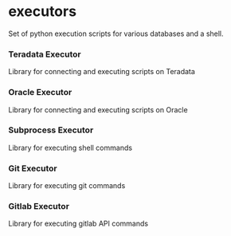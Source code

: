 # executors
Set of python execution scripts for various databases and a shell.

### Teradata Executor
Library for connecting and executing scripts on Teradata

### Oracle Executor
Library for connecting and executing scripts on Oracle

### Subprocess Executor
Library for executing shell commands

### Git Executor
Library for executing git commands

### Gitlab Executor
Library for executing gitlab API commands
